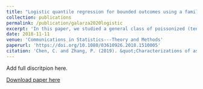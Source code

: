 ```yaml
---
title: "Logistic quantile regression for bounded outcomes using a family of heavy-tailed distributions"
collection: publications
permalink: /publication/galarza2020logistic
excerpt: 'In this paper, we studied a general class of poissonized (tenable and balanced) urns. We characterized the asymptotic behavior of the processes by solving a partial differential equation governing the processes. We also conducted an analogous analysis of a class of processes associated with randomized replacement matrix.'
date: 2018-11-11
venue: 'Communications in Statistics---Theory and Methods'
paperurl: 'https://doi.org/10.1080/03610926.2018.1510005'
citation: 'Chen, C. and Zhang, P. (2019). &quot;Characterizations of asymptotic distributions of continuous-time Pólya processes.&quot; <i>Communications in Statistics---Theory and Methods</i>, <b>48</b>(21), 5308--5321.'
---
```

Add full discritpion here.

[Download paper here](https://doi.org/10.1080/03610926.2018.1510005)
